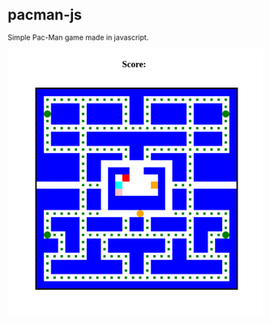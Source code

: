 # pacman-js
Simple Pac-Man game made in javascript.


<p align="center">
  <img src="images/pacman.png"/>
</p>
